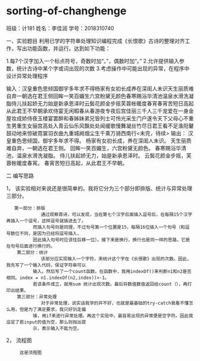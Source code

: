 # sorting-of-changhenge

班级：计181 
姓名：李佳润
学号：2018310740

一、实验题目
  利用已学的字符串处理知识编程完成《长恨歌》古诗的整理对齐工作，写出功能函数，并运行。达到如下功能：

1.每7个汉字加入一个标点符号，奇数时加“，”，偶数时加“。”
2.允许提供输入参数，统计古诗中某个字或词出现的次数
3.考虑操作中可能出现的异常，在程序中设计异常处理程序

输入：汉皇重色思倾国御宇多年求不得杨家有女初长成养在深闺人未识天生丽质难自弃一朝选在君王侧回眸一笑百媚生六宫粉黛无颜色春寒赐浴华清池温泉水滑洗凝脂侍儿扶起娇无力始是新承恩泽时云鬓花颜金步摇芙蓉帐暖度春宵春宵苦短日高起从此君王不早朝承欢侍宴无闲暇春从春游夜专夜后宫佳丽三千人三千宠爱在一身金屋妆成娇侍夜玉楼宴罢醉和春姊妹弟兄皆列士可怜光采生门户遂令天下父母心不重生男重生女骊宫高处入青云仙乐风飘处处闻缓歌慢舞凝丝竹尽日君王看不足渔阳鼙鼓动地来惊破霓裳羽衣曲九重城阙烟尘生千乘万骑西南行<未完，待续>
输出：
汉皇重色思倾国，御宇多年求不得。
杨家有女初长成，养在深闺人未识。
天生丽质难自弃，一朝选在君王侧。
回眸一笑百媚生，六宫粉黛无颜色。
春寒赐浴华清池，温泉水滑洗凝脂。
侍儿扶起娇无力，始是新承恩泽时。
云鬓花颜金步摇，芙蓉帐暖度春宵。
春宵苦短日高起，从此君王不早朝。

二 编写思路
  
  1， 该实验相对来说还是很简单的。我将它分为三个部分即排版、统计与异常处理三部分。
       
	   第一部分：排版
                 通过观察首诗，可以发现，当在第七个汉字后面插入逗号后，在每隔15个汉字再插入一个逗号，这样逗号就插进去了。
              而插入句号则是同理，不过句号第一个位置是15，每隔16位插入一个句号（和逗号数位不同，是因为已经将逗号插入，
              因此插入句号时应该往后移一位）。接下来是换行，换行也是同一样的思路，它是在句号后面进行换行的。
        第二部分：统计
                 该部分应实现输入一个字符，来统计这个字在《长恨歌》出现的次数。因此，我先写了一个输入代码，保证字符串可以
              输入。然后写了一个count函数。在函数中，我用indexOf()来判断n1和n2是否相同。index = n1.indexOf(n2,index))>-1。
              若该条件成立，就用sum 统计出现次数。最后将数值数值返回给count（），再打印出结果。
        第三部分：异常处理
                 对于异常处理，说实话我学的并不好，也就是最基础的try-catch我看不懂怎么用，但是为了满足要求，我只好剑走偏
              锋，用if来进行异常处理。再这个实验中，最容易出现的异常便是空字符。因此我设定了若input的值为空，那么则抛出提
	          示，表示输入不能为空。
 
 2， 流程图
 
         这是流程图
	 
	 
 
              
